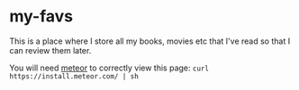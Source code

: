 # my-favs
This is a place where I store all my books, movies etc that I've read so that I can review them later.

You will need [meteor](https://www.meteor.com) to correctly view this page: `curl https://install.meteor.com/ | sh`
